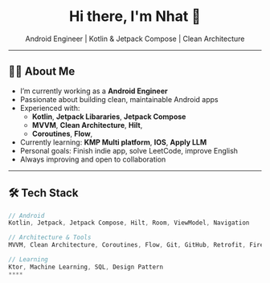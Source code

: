 <h1 align="center">Hi there, I'm Nhat 👋</h1>

<p align="center">
Android Engineer | Kotlin & Jetpack Compose | Clean Architecture
</p>

---

## 👨‍💻 About Me

- I’m currently working as a **Android Engineer**
- Passionate about building clean, maintainable Android apps
- Experienced with:
  - **Kotlin**, **Jetpack Libararies**, **Jetpack Compose**
  - **MVVM**, **Clean Architecture**, **Hilt**,
  - **Coroutines**, **Flow**,
- Currently learning: **KMP Multi platform**, **IOS**, **Apply LLM**
- Personal goals: Finish indie app, solve LeetCode, improve English
- Always improving and open to collaboration

---

## 🛠 Tech Stack

```kotlin
// Android
Kotlin, Jetpack, Jetpack Compose, Hilt, Room, ViewModel, Navigation

// Architecture & Tools
MVVM, Clean Architecture, Coroutines, Flow, Git, GitHub, Retrofit, Firebase

// Learning
Ktor, Machine Learning, SQL, Design Pattern
****
